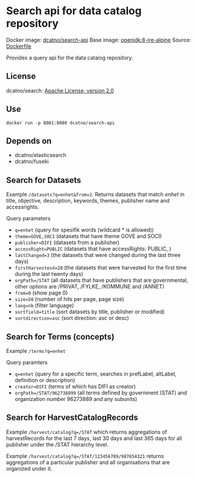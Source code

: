 # Search api for data catalog repository 

Docker image: [dcatno/search-api](https://hub.docker.com/r/dcatno/search-api/)
Base image: [openjdk:8-jre-alpine]()
Source: [Dockerfile](https://github.com/...)

Provides a query api for the data catalog repository.


## License
dcatno/search: [Apache License, version 2.0](http://www.apache.org/licenses/LICENSE-2.0)

## Use

`docker run -p 8081:8080 dcatno/search-api`

## Depends on

  * dcatno/elasticsearch
  * dcatno/fuseki
  
## Search for Datasets

Example `/datasets?q=enhet&from=2`. Returns datasets that match *enhet* in title, objective, description, keywords, themes, publisher name and accessrights.  

Query parameters
- `q=enhet` (query for spesifik words (wildcard * is allowed))
- `theme=GOVE,SOCI` (datasets that have theme GOVE and SOCI)
- `publisher=DIFI` (datasets from a publisher)
- `accessRight=PUBLIC` (datasets that have accessRights: PUBLIC, )
- `lastChanged=3` (the datasets that were changed during the last three days)
- `firstHarvestesd=20` (the datasets that were harvested for the first time during the last twenty days)
- `orgPath=/STAT` (all datasets that have publishers that are governmental, other options are /PRIVAT, /FYLKE, /KOMMUNE and /ANNET)
- `from=0` (show page 0)
- `size=50` (number of hits per page, page size)
- `lang=nb` (filter language)
- `sortfield=title` (sort datasets by title, publisher or modified)
- `sortdirection=asc` (sort direction: asc or desc)

## Search for Terms (concepts)

Example `/terms?q=enhet`

Query paramters
- `q=enhet` (query for a specific term, searches in prefLabel, altLabel, definition or description)
- `creator=DIFI` (terms of which has DIFI as creator)
- `orgPath=/STAT/962738899` (all terms defined by government (STAT) and organization number 96273889 and any subunits)

## Search for HarvestCatalogRecords

Example `/harvest/catalog?q=/STAT` which returns aggregations of harvestRecords for the last 7 days, last 30 days and last 365 days for all publisher under the /STAT hierarchy level.

Example `/harvest/catalog?q=/STAT/123456789/987654321` returns aggregations of a particular publisher and all organisations that are organized under it. 





